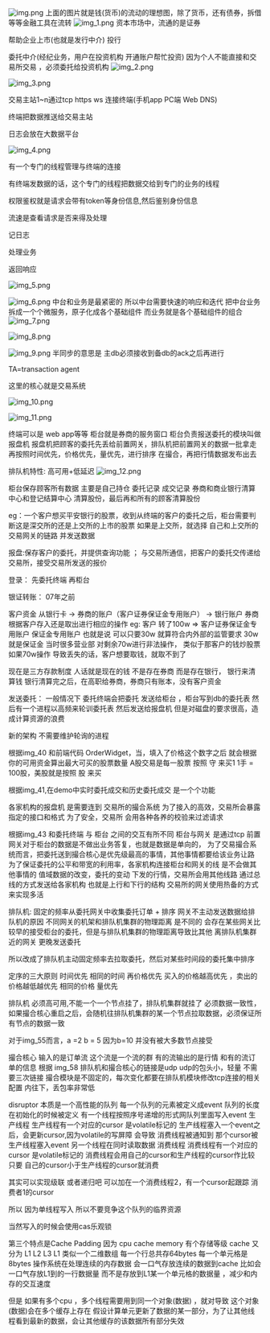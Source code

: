 ![img.png](assets/img.png)
上面的图片就是钱(货币)的流动的理想图，除了货币，还有债券，拆借等等金融工具在流转
![img_1.png](assets/img_1.png)
资本市场中，流通的是证券

帮助企业上市(也就是发行中介) 投行

委托中介(经纪业务，用户在投资机构 开通账户帮忙投资)
因为个人不能直接和交易所交易 ，必须委托给投资机构
![img_2.png](assets/img_2.png)

![img_3.png](assets/img_3.png)

交易主站1~n通过tcp https ws 连接终端(手机app PC端 Web DNS)

终端把数据推送给交易主站

日志会放在大数据平台

![img_4.png](assets/img_4.png)

有一个专门的线程管理与终端的连接

有终端发数据的话，这个专门的线程把数据交给到专门的业务的线程

权限鉴权就是请求会带有token等身份信息,然后鉴别身份信息

流速是查看请求是否来得及处理

记日志

处理业务

返回响应

![img_5.png](assets/img_5.png)

![img_6.png](assets/img_6.png)
中台和业务是最紧密的
所以中台需要快速的响应和迭代
把中台业务拆成一个个微服务，原子化成各个基础组件
而业务就是各个基础组件的组合
![img_7.png](assets/img_7.png)

![img_8.png](assets/img_8.png)

![img_9.png](assets/img_9.png)
半同步的意思是 主db必须接收到备db的ack之后再进行

TA=transaction agent

这里的核心就是交易系统

![img_10.png](assets/img_10.png)

![img_11.png](assets/img_11.png)

终端可以是 web app等等
柜台就是券商的服务窗口 柜台负责报送委托的模块叫做报盘机
报盘机把顾客的委托先丢给前置网关，排队机把前置网关的数据一批拿走
再按照时间优先，价格优先，量优先，进行排序
在撮合，再把行情数据发布出去

排队机特性:
高可用+低延迟
![img_12.png](assets/img_12.png)

柜台保存顾客所有数据 主要是自己持仓 委托记录 成交记录
券商和商业银行清算中心和登记结算中心 清算股份，最后再和所有的顾客清算股份

eg：一个客户想买平安银行的股票，收到从终端的客户的委托之后，柜台需要判断这是深交所的还是上交所的上市的股票
如果是上交所，就选择 自己和上交所的交易网关的链路 并发送数据

报盘:保存客户的委托，并提供查询功能 ； 与交易所通信，把客户的委托交传递给交易所，接受交易所发送的报价

登录： 先委托终端 再柜台

银证转账：
07年之前

客户资金 从银行卡 -> 券商的账户（客户证券保证金专用账户） -> 银行账户
券商根据客户存入还是取出进行相应的操作
eg:
客户 转了100w => 客户证券保证金专用账户
保证金专用账户 也就是说 可以只要30w 就算符合内外部的监管要求 30w就是保证金
当时很多营业部 对剩余70w进行非法操作， 类似于那客户的钱炒股票
如果70w操作 导致丢失的话，客户想要取钱，就取不到了

现在是三方存款制度
人话就是现在的钱 不是存在券商 而是存在银行， 银行来清算钱
银行清算完之后，在高职给券商，券商只有账本，没有客户资金

发送委托：
一般情况下
委托终端会把委托 发送给柜台 ，柜台写到db的委托表
然后有一个进程以高频来轮训委托表 然后发送给报盘机
但是对磁盘的要求很高，造成计算资源的浪费

新的架构
不需要维护轮询的进程


根据img_40 和前端代码 OrderWidget，当，填入了价格这个数字之后 就会根据你的可用资金算出最大可买的股票数量
A股交易是每一股票 按照 守 来买1 1手 = 100股，美股就是按照 股 来买


根据img_41,在demo中实时委托成交和历史委托成交 是一个个功能


各家机构的报盘机 是需要连到 交易所的撮合系统
为了接入的高效，交易所会暴露指定的接口和格式
为了安全，交易所 会用各种各养的校验来过滤请求


根据img_43
和委托终端 与 柜台 之间的交互有所不同
柜台与网关 是通过tcp
前置网关对于柜台的数据是不做出业务答复，也就是数据是单向的，
为了交易撮合系统而言，把委托送到撮合核心是优先级最高的事情，其他事情都要给该业务让路
为了保证委托的公平和带宽的利用率，各家机构连接柜台和网关的线 是不会做其他事情的
值域数据的改变，委托的变动 下发的行情，交易所会用其他线路 通过总线的方式发送给各家机构
也就是上行和下行的结构
交易所的网关使用热备的方式来实现多活

排队机: 固定的频率从委托网关中收集委托订单 + 排序
网关不主动发送数据给排队机的原因
不同网关的机架和排队机集群的物理距离 是不同的
会存在某些网关比较早的接受柜台的委托，但是与排队机集群的物理距离导致比其他 离排队机集群近的网关 更晚发送委托

所以改成了排队机主动固定频率去拉取委托，然后对某些时间段的委托集中排序

定序的三大原则
时间优先
相同的时间 再价格优先 买入的价格越高优先 ，卖出的价格越低越优先
相同的价格 量优先

排队机 必须高可用,不能一个一个节点挂了，排队机集群就挂了
必须数据一致性，如果撮合核心重启之后，会随机往排队机集群的某一个节点拉取数据，必须保证所有节点的数据一致

对于img_55而言，a =2 b = 5 因为b=10 并没有被大多数节点接受


撮合核心
输入的是订单流 这个流是一个流的群 有的流输出的是行情 和有的流订单的信息
根据 img_58
排队机和撮合核心的链接是udp
udp的包头小，轻量 不需要三次链接
撮合模块是不固定的，每次变化都要在排队机模块修改tcp连接的相关配置
内往下，丢包率非常低

disruptor 本质是一个高性能的队列
每一个队列的元素被定义成event
队列的长度在初始化的时候被定义
有一个线程按照序号递增的形式网队列里面写入event 生产线程 生产线程有一个对应的cursor 是volatile标记的
生产线程塞入一个event之后，会更新cursor,因为volatile的写屏障 会导致 消费线程被通知到 那个cursor被生产线程塞入event
另一个线程在同时读取数据 消费线程  消费线程有一个对应的cursor  是volatile标记的
消费线程会用自己的cursor和生产线程的cursor作比较 只要 自己的cursor小于生产线程的cursor就消费

其实可以实现级联 或者递归吧 可以加在一个消费线程2，有一个cursor起跟踪 消费者1的cursor

所以 因为单线程写入 所以不要竞争这个队列的临界资源

当然写入的时候会使用cas乐观锁

第三个特点是Cache Padding
因为 cpu cache memory 有个存储等级
cache 又分为 L1 L2 L3
L1 类似一个二维数组 每一个行总共存64bytes  每一个单元格是8bytes
操作系统在处理连续的内存数据 会一口气存放连续的数据到cache
比如会一口气存放L1到的一行数据量 而不是存放到L1某一个单元格的数据量 ，减少和内存的交互速度

但是 如果有多个cpu ，多个线程需要用到同一个对象(数据) ，就对导致 这个对象(数据)会在多个缓存上存在
假设计算单元更新了数据的某一部分，为了让其他线程看到最新的数据，会让其他缓存的该数据所有部分失效
